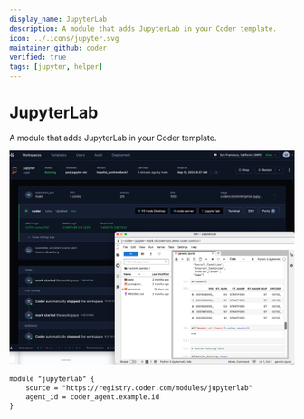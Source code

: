 ```yaml
---
display_name: JupyterLab
description: A module that adds JupyterLab in your Coder template.
icon: ../.icons/jupyter.svg
maintainer_github: coder
verified: true
tags: [jupyter, helper]
---
```


# JupyterLab

A module that adds JupyterLab in your Coder template.

![JupyterLab](../.images/jupyterlab.webp)

```hcl
module "jupyterlab" {
    source = "https://registry.coder.com/modules/jupyterlab"
    agent_id = coder_agent.example.id
}
```
